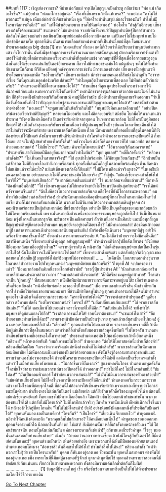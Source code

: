 ##บทที่ 1117 : เชิญเย่ลงจากเขา?
ที่บ้านพ่อกับแม่
จางเปิดไขกุญแจเปิดประตู กลับเข้ามา "พ่อ แม่ เกิดอะไรขึ้น?"
แม่บุ้ยปาก "พ่อแกโกรธอยู่แน่ะ"
"เรื่องที่เซี่ยงหรงเก้าดั้งแพ้เหรอ?" จางเย่ถาม
"คงไม่ใช่หรอกนะ" แม่พูด
เห็นแต่พ่อกำลังจิบชาคำหนึ่ง พูด "ไอ้เครื่องบ้านั่นสรุปเล่นอะไรของมัน? ทำไมไม่มีใครมาจัดการมันอีก?"
แม่ "แพ้ได้น่าเสียดายมาก ขาดไปนิดเดียวเอง!"
พ่อโมโห "ถ้าสู้กันอีกรอบ เซี่ยงหรงเก้าดั้งต้องชนะแน่!"
ชนะเหรอ?
ไม่แน่หรอก
จางเย่เห็นชัดเจนว่าปัญญาประดิษฐ์ปีเตอร์สามารถตัดสินใจได้อย่างแม่นยำ ขอเพียงเป็นมนุษย์ย่อมต้องมีโอกาสผิดพลาด แต่ปีเตอร์ไม่ใช่มนุษย์ แทบไม่เกิดข้อผิดพลาดใด ทุกตาที่เดิน มันสามารถเลือกตำแหน่งหมากที่เป็นประโยชน์ที่สุด โดยผ่านการประมวลผลข้อมูล big data[1] ทาง ‘สมองเทียม’ ทั้งสอง แค่นี้ก็เรียกว่าได้เปรียบกว่ามนุษย์อย่างมากแล้ว ยิ่งไปกว่านั้น มันยังมีชุดข้อมูลการแข่งขันจำนวนมากคอยสนับสนุนอยู่ ฝ่ายอเมริกาอาจปรับแต่งปีเตอร์ให้เข้ากับสไตล์การเล่นของเซี่ยงหรงเก้าดั้งที่สุดก่อนแข่ง หากลยุทธ์ที่ดีที่สุดเพื่อโอกาสชนะสูงสุด ดังนั้นต่อให้เซี่ยงหรงเล่นกับปีเตอร์อีกกระดาน ก็อาจไม่มีทางเอาชนะมันได้ แม้ดูเผินๆ จะไม่ได้ทิ้งห่างกันขนาดนั้นก็ตาม
ทีวียังคงเปิดอยู่
หลังจากจบการแข่งขัน มีการแถลงข่าวต่อ
เซี่ยงหรงนั่งอยู่บนเวที ประโยคแรกของเขาคือ "ขอโทษครับ"
เซี่ยงหรงแพ้แล้ว นักข่าวหลายคนเองก็สีหน้าไม่น่าดูนัก
"อาจารย์เซี่ยง วันนี้คุณเล่นหลุดฟอร์มหรือเปล่าคะ?"
"ทำไมคุณถึงเริ่มกระดานที่สองเลย ไม่พักก่อนสักวันล่ะครับ?"
"จริงเหรอคะที่ไม่มีใครเอาชนะเอไอได้?"
"ท่านเซี่ยง ที่คุณพูดประโยคนั้นระหว่างการให้สัมภาษณ์ก่อนแข่ง หมายความว่ายังไงกันครับ?"
เหล่านักข่าวต่างรุมล้อมเขาด้วยกล้องและไมค์
ไม่นานนัก ก็ถึงคิวของฝั่งนักข่าวอเมริกันสัมภาษณ์
คนผู้นี้ชื่อว่าสมิธ เมื่ออ้าปากเขาก็พูดภาษาจีนออกมา "วันนี้คือวันที่ต้องบันทึกไว้ว่าปัญญาประดิษฐ์สามารถเอาชนะสติปัญญาของมนุษย์ได้แล้ว!"
เหล่านักข่าวด้านล่างต่างฮือฮา
"พอเถอะ!"
"จะพูดแบบนี้มันยังเร็วเกินไป!"
"มนุษย์ยังมีคนฉลาดอีกมาก!"
"อย่างปีเตอร์น่ะเรอะเรียกว่าสติปัญญา?"
หลายคนไม่ยอมรับ และไม่คิดจะยอมรับ!
สมิธยิ้ม โบกมือให้พวกเขาแล้วประกาศ “ยังคงเป็นคำเดิมครับ ปีเตอร์จะรับคำท้าจากทุกคน ในวงการหมากล้อม ไม่มีใครเป็นคู่มือของปีเตอร์ได้! เอไอตัวล่าสุดของบริษัทเรานั้นเหนือกว่าที่ผู้เล่นมนุษย์ในปัจจุบันคนใดจะเทียบเคียงถึงได้ เราไม่กลัวว่าจะมีคนท้าทาย เพราะขนาดอันดับหนึ่งของโลก นักหมากล้อมที่ยอดเยี่ยมที่สุดในตอนนี้ก็ยังต้องพ่ายแพ้ให้ปีเตอร์ ดังนั้นพวกเรายินดีรับคำท้าแล้ว ถ้าใครคิดว่าตัวเองสามารถเอาชนะปีเตอร์ได้ ก็มาได้เลย เราจะไม่ปฏิเสธคำท้าของใครทั้งสิ้น!”
หลังวางไมค์ สมิธก็เดินลงจากเวทีไป
บนเวยป๋อ หลายคนต่างออกมาสบถด่า!
"โม้เชี่ยไรวะ!"
"บัดซบ ฉันจะโมโหตายแล้ว!"
"ไอ้พวกอเมริกันสมควรตาย!"
"ประเทศจีนเรายังมียอดฝีมืออยู่อีกมาก! จะกลัวทำไมกัน?"
"ลุย! ลุยเลย!"
"หลี่อี้เก้าดั้งล่ะ?"
"หลิวหงเก้าดั้งล่ะ?"
“ไม่เห็นคนในสายตาจริงๆ!”
“ใช่ ลุยเข้าไปพร้อมกัน ใช้วิธีหมุนเวียนกันชน!”
“อีกฝ่ายเป็นแค่จักรกล ไม่มีปัญหาเรื่องกำลังกายหรือสมาธิ ทุกครั้งที่เล่นมันก็อยู่ในสภาพที่พร้อมที่สุด ถึงผลัดหน้าไปชนมันแล้วจะได้อะไร? แม้แต่เซี่ยงหรงเก้าดั้งก็ยังแพ้!”
“ไม่มีใครเหลือแล้วจริงเหรอ?”
“ในเอเชียมีคนฉลาดอีกมาก อย่าบอกนะว่าไม่มีใครเอาชนะมันได้เลยจริงๆ?”
ที่ญี่ปุ่น
“แม้แต่เซี่ยงหรงเก้าดั้งยังไม่ไหวรึนี่?”
“มนุษย์แพ้เสียแล้ว!”
“หมากล้อมจบสิ้นแน่แล้ว!”
“ใช่ หมากล้อมจบสิ้นแล้วแน่!”
ที่เกาหลี
“ต้องมีคนอื่นอีกสิ!”
“ใช่ เซี่ยงหรงพูดเองไม่ใช่เหรอว่าเขายังไม่ใช่แนวป้องกันสุดท้ายน่ะ!”
“เราได้แต่หวังจากคนจีนแล้ว!”
“ฉันไม่คิดว่าในวงการหมากล้อมจีนจะเหลือใครที่ยังมีโอกาสชนะหรอกนะ”
คนทั่วทวีปเอเชียล้วนส่งเสียงร่ำร้อง!
สำหรับนักหมากล้อมมืออาชีพและผู้ที่หลงใหลในหมากล้อมในทวีปเอเชีย ต่างก็ไม่อาจยอมรับผลเช่นนี้ได้ พวกเขาไม่มีวันยอมให้วงการหมากล้อมเดินสู่จุดจบ ถ้าคอมพิวเตอร์กลายเป็นผู้เล่นหมากล้อมที่แข็งแกร่งที่สุด อย่างนั้นก็ถือเป็นจุดสิ้นสุดของหมากล้อมแล้ว ไม่มีใครยอมรับผลเช่นนี้ เพราะนั่นหมายถึงส่วนหนึ่งของอารยธรรมมนุษย์จะถูกคัดทิ้งไป วันนี้เป็นหมากล้อม พรุ่งนี้อาจเป็นหมากรุกจีน มะรืนอาจเป็นคณิตศาสตร์ สักวันหนึ่งอาจเป็นศิลปะ และเมื่อทุกสิ่งถูกปัญญาประดิษฐ์ยึดครองไปจนหมด มนุษย์ยังจะอยู่รอดได้อย่างไร?
ไม่มีทางถอยแล้ว!
ต้องมีคนก้าวออกมาสู้!
เหล่าดาราและคนดังต่างออกมาสนับสนุนเช่นกัน!
นักร้องชื่อดังเฉินกวง “มนุษยชาติสู้ๆ อย่าให้เครื่องจักรผยองขึ้นมาได้!”
ฮั่วตงฟาง ดาราภาพยนตร์ระดับ A “ผมไม่เชื่อว่าฝ่ายเราจะไม่มีคนอื่นอีก!”
สตาร์คิงคนหนึ่ง “เซี่ยงหรงเก้าดั้งพูดถูก อย่าดูถูกมนุษย์!”
หัวหน้าวงเกิร์ลกรุ๊ปชื่อดังเสี่ยวตง “ยังมียอดฝีมือหมากล้อมเหลืออยู่บ้างไหม?”
ดาราหญิงระดับ A หนิงหลัน “ศักดิ์ศรีของมนุษย์จะแปดเปื้อนในรุ่นเราไม่ได้! ฉันไม่เชื่อว่าจะไม่มีใครทำอะไรได้แล้ว!”
เซี่ยงหรงเก้าดั้งแพ้แล้ว แต่กลับปลุกจิตวิญญาณของหลายคนให้ลุกขึ้นสู้!
มนุษย์ยังไม่แพ้!
มนุษย์ไม่อาจพ่ายแพ้!
……
 
ในคืนนั้น
โลกภายนอกต่างวุ่นวายโกลาหล!
ข่าวรายงานไปทั่วทุกหนแห่ง!
‘มนุษยชาติพ่ายแพ้แล้วหรือ?’
‘ถึงยุคที่ AI จะปกครองเราแล้ว?’
‘มือหมากล้อมอันดับหนึ่งของโลกยังปราชัย!’
‘ชาวญี่ปุ่นประท้วง AI!’
‘นักเล่นหมากล้อมอาชีพเกาหลีสามคนประกาศอำลาวงการ!’
‘หมากล้อมกำลังจะตกต่ำ!’
‘ศักดิ์ศรีของมนุษย์ถูกท้าทาย!’
‘ใครเล่าจะเป็น ‘ผู้กอบกู้’ ’
ที่สมาคมหมากฯ หนังสือพิมพ์มากมายวางกระจัดกระจายอยู่บนโต๊ะ
เมื่อซ่านตงเหอเห็นก็ร้องเสียงดัง “หนังสือพิมพ์อะไร เอาออกไปให้หมด!”
เมื่อการแถลงข่าวเสร็จสิ้น นักข่าวก็พากันจากไป เหลือไว้แต่คนของสมาคมหมากฯ ที่ล้วนมีท่าทีหดหู่ไม่น่าดู ทุกคนต่างอารมณ์ไม่ดีจนไม่ทราบจะพูดอะไร
เฉินอิงเจ็ดดั้งกระวนกระวายมาก “คราวนี้จะทำยังไงดี?”
“เราจะส่งสารท้าประลอง!” หูเลี่ยงกล่าว
สวีหานแปดดั้ง “แต่ใครจะออกหน้า? ใครจะไป?”
“ผลัดเปลี่ยนคนกันเถอะ!”
“ใช่ พวกเราสลับกันเล่น!”
“ไม่ได้ ตอนนี้แพ้ไปเยอะแล้ว คราวนี้จะแพ้ไม่ได้อีก!”
“สลับกันเล่นไม่ได้! จะยิ่งทำให้มนุษยชาติดูอ่อนแอลงไปอีก!”
“เราต้องเอาชนะให้ได้! รอบนี้เราต้องชนะ!”
“จะชนะยังไงเล่า?”
“อีกฝ่ายเอาชนะท่านเซี่ยงได้นะ!”
ภาพตรงหน้ามีแต่ความปั่นป่วนวุ่นวาย ทุกคนล้วนสับสนมึนงงไปหมด!
อู๋ฉางเหอเหลือบมองหลี่อี้เก้าดั้ง “เสี่ยวหลี่!”
ทุกคนต่างหันไปมองเขาด้วย
รองจากเซี่ยงหรง หลี่อี้เก้าดั้งคือผู้เล่นที่แกร่งที่สุดในสมาคมฯ
แต่ทว่าหลี่อี้เก้าดั้งกลับมองเขาแล้วพูดขึ้นทันที “ไม่ไหวครับ ขนาดเหล่าเซี่ยงยังแพ้ ผมก็เอาชนะไม่ไหวหรอก!”
ประธานซ่านตงเหอหันไปมองมือหมากเก้าดั้งอีกคนหนึ่ง “หลิวหง!”
หลิวหงเอ่ยทันที “ผมก็เอาชนะไม่ไหว!”
ซ่านตงเหอ “ต่อให้มีโอกาสแค่หนึ่งส่วนก็ต้องท้า!”
หลิวหงยิ้มฝืดเฝื่อน “เกรงว่าความจริงแม้แต่หนึ่งส่วนนั่นก็ไม่มีน่ะสิครับ!”
พวกเขาล้วนเป็นนักหมากล้อมมืออาชีพ ได้เห็นความแข็งแกร่งของปีเตอร์ด้วยตาตนเอง ดังนั้นจึงรู้ถึงความสามารถของมันและทราบว่าตนเองไม่อาจเอาชนะได้ ถ้าจะมีใครสามารถเอาชนะปีเตอร์ได้ล่ะก็ คงต้องเป็นเซี่ยงหรงเก้าดั้ง แต่ทว่าในเมื่อท่านเซี่ยงยังพ่ายแพ้…
“ไม่กล้าขึ้นเวทีงั้นเรอะ?” อู๋ฉางเหอเริ่มโกรธ
ซ่านตงเหอพูดดังลั่น “ใครมั่นใจว่าสามารถข่มแนวการเล่นของปีเตอร์ได้ ก้าวออกมา!”
ทว่าไม่มีใคร!
ไม่มีใครกล้าขยับ!
“ข่มไม่ลง!”
“มันเป็นคอมพิวเตอร์ ไม่จำกัดแนวการเล่นน่ะสิ!”
“ใช่ มันไม่มีแนวการเล่นของตัวเองด้วยซ้ำ!”
“แม้แต่ท่านเซี่ยงยังแพ้ ไม่มีใครในวงการนี้เอาชนะปีเตอร์ได้อีกแล้ว!”
ซ่านตงเหอเริ่มกระวนกระวายแล้ว เขาไม่ใช่คนที่ชอบรุกโจมตี ที่ก่อนนี้ไม่ต้องการให้เซี่ยงหรงรับคำท้าเพราะเขาเองก็ทราบว่าโอกาสชนะนั้นต่ำมาก ถ้าเซี่ยงหรงไม่เล่นกับปีเตอร์ แม้เสียหน้า แต่ก็ยังรักษาศักดิ์ศรีของมนุษย์ไว้ได้ แต่ตอนนี้แม้แต่เซี่ยงหรงยังแพ้ งั้นพวกเขาไม่มีทางเลือกอื่นแล้ว ได้แต่ก้าวขึ้นไปออกหน้าท้าชนเท่านั้น พวกเขาต้องชนะให้ได้!
แต่กลับไม่มีใครแล้ว?
ไม่มีใครอีกแล้วจริงๆ งั้นหรือ
จากนั้นเฉินอิงก็พลันนึกอะไรขึ้นมาได้ หลังชะงักไปครู่ก็ตะโกนลั่น “ไม่ใช่ไม่มีใครแล้ว! ยังมี! อย่างน้อยยังมีคนคนหนึ่งที่ประมือกับปีเตอร์ได้!”
ทุกคนหันมองเธอเป็นตาเดียว!
“ใครกัน?”
“เป็นใคร?”
“เสี่ยวเฉิน รีบบอกเร็ว!”
คำพูดของเฉินอิงทำให้คนฟังต้องตะลึง “พวกคุณลืมไปแล้วเหรอ? ไอ้คนชื่อเย่คนนั้นไง!”
คำพูดของเธอพอออกมา ทุกคนจึงตระหนักได้ นึกออกในทันที!
เย่!
ใช่แล้ว!
ยังมีเย่คนนั้น!
หลี่อี้เก้าดั้งตบหน้าขาตัวเอง “ใช่ ไอ้คนร้ายกาจนั่น ตอนนั้นฉันเล่นกับมัน แค่กลางกระดานก็แพ้แล้ว!”
สวีหานเองก็ระรัวคำพูด “ใช่ๆๆ หมอนั่นเล่นเสมอกับท่านเซี่ยงด้วย!”
เฉินอิง “ถ้าบอกว่านอกจากท่านเซี่ยงแล้วยังมีใครสู้กับปีเตอร์ได้ ก็มีแต่เย่คนนั้นแหละ!”
ทุกคนต่างพยักหน้า เห็นด้วยอย่างยิ่ง เพราะพวกเขาได้เห็นฝีมือของเย่ด้วยตาตนเอง!
ซ่านตงเหอตบโต๊ะผาง “ต้องเขาสิ! ฉันลืมเขาไปได้ยังไง! ทำไมถึงลืมไปได้นะ!”
หลิวหงเก้าดั้ง “แต่ว่า พวกเราไม่รู้ว่าเขาเป็นใครนะครับ!” พูดจบ ก็หันมองอู๋ฉางเหอ
ชั่วขณะนั้น ทุกคนในสมาคมฯ ต่างหันไปมองอู๋ฉางเหอเขม็ง เพราะในที่นี้มีแต่อู๋ฉางเหอที่รู้จักเย่ ดูจากคำพูดที่เย่ใช้ ทุกคนล้วนทราบว่าสองคนนี้มีข้อขัดแย้งกันแน่นอน เรียกว่าในสายตาของพวกเขา ทั้งสองมีความแค้นลึกล้ำต่อกันก็ไม่ผิด!
 
…………………….
 
[1] ข้อมูลที่มีขนาดใหญ่ เร็ว หรือซับซ้อนจนยากหรือเป็นไปไม่ได้ที่จะประมวลผลโดยใช้วิธีการแบบเดิม
 
 
 
 


[Go To Next Chapter]( ./218.md)